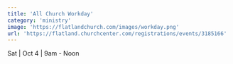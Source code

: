 ```yaml
---
title: 'All Church Workday'
category: 'ministry'
image: 'https://flatlandchurch.com/images/workday.png'
url: 'https://flatland.churchcenter.com/registrations/events/3185166'
---
```


Sat | Oct 4 | 9am - Noon
